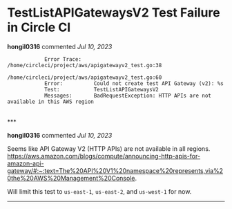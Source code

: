 # TestListAPIGatewaysV2 Test Failure in Circle CI

**hongil0316** commented *Jul 10, 2023*

```
        	Error Trace:	/home/circleci/project/aws/apigatewayv2_test.go:38
        	            				/home/circleci/project/aws/apigatewayv2_test.go:60
        	Error:      	Could not create test API Gateway (v2): %s
        	Test:       	TestListAPIGatewaysV2
        	Messages:   	BadRequestException: HTTP APIs are not available in this AWS region
```
<br />
***


**hongil0316** commented *Jul 10, 2023*

Seems like API Gateway V2 (HTTP APIs) are not available in all regions. https://aws.amazon.com/blogs/compute/announcing-http-apis-for-amazon-api-gateway/#:~:text=The%20API%20V1%20namespace%20represents,via%20the%20AWS%20Management%20Console.

Will limit this test to `us-east-1`, `us-east-2`, and `us-west-1` for now. 
***

